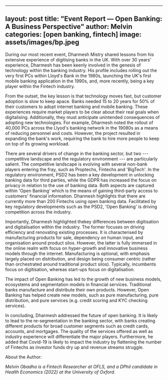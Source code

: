 
---
layout: post
title:  "Event Report — Open Banking: A Business Perspective"
author: Melvin
categories: [open banking, fintech]
image: assets/images/bp.jpeg
---

During our most recent event, Dharmesh Mistry shared lessons from his extensive experience of digitising banks in the UK. With over 30 years' experience, Dharmesh has been keenly involved in the genesis of technology within the banking industry. His profile includes rolling out the very first PCs within Lloyd's Bank in the 1980s, launching the UK's first mobile banking application in the 1990s, and, more recently, being a key player within the Fintech industry.

From the outset, the key lesson is that technology moves fast, but customer adoption is slow to keep apace. Banks needed 15 to 20 years for 50% of their customers to adopt internet banking and mobile banking. These experiences require market players to be clear about their real goals when digitalising. Additionally, they must anticipate unintended consequences of adopting new technologies. For example, Dharmesh noted the rollout of 40,000 PCs across the Llyod's banking network in the 19080s as a means of reducing personnel and costs. However, the project resulted in expanding the bank's work, requiring the bank to hire more people to keep on top of its growing workload.

There are several drivers of change in the banking sector, but two --- competitive landscape and the regulatory environment --- are particularly salient. The competitive landscape is evolving with several non-bank players entering the fray, such as Proptechs, Fintechs and 'BigTech'. In the regulatory environment, PSD2 has been a key development in unlocking banking data for third parties, while the GDPR has increased the focus on privacy in relation to the use of banking data. Both aspects are captured within 'Open Banking' which is the means of gaining third-party access to customers' financial information. Dharmesh highlights that there are currently more than 200 Fintechs using open banking data. Facilitated by key regulatory developments such as the PSD2, 'Open Banking' is driving competition across the industry.

Importantly, Dharmesh highlighted thekey differences between digitisation and digitalisation within the industry. The former focuses on driving efficiency and renovating existing processes. It is characterised by manufacturing products for sale, dependency on human input, and organisation around product silos. However, the latter is fully immersed in the online realm with focus on hyper-growth and innovative business models through the internet. Manufacturing is optional, with emphasis largely placed on distribution, and design being consumer centric (rather than orchestrated around traditional product silos). Typically, incumbents focus on digitisation, whereas start-ups focus on digitalisation.

The impact of Open Banking has led to the growth of new business models, ecosystems and segmentation models in financial services. Traditional banks manufacture and distribute their own products. However, Open Banking has helped create new models, such as pure manufacturing, pure distribution, and pure services (e.g. credit scoring and KYC checking services).

In concluding, Dharmesh addressed the future of open banking. It is likely to lead to the re-segmentation in the banking sector, with banks creating different products for broad customer segments such as credit cards, accounts, and mortgages. The quality of the services offered as well as industry experience will differentiate the major players. Furthermore, he added that Covid-19 is likely to impact the industry by flattening the number of Fintechs as investor funds dry up and revenue streams struggle.

About the Author:

_Melvin Obadha is a Fintech Researcher at OFLS, and a DPhil candidate in Health Economics (2022) at the University of Oxford._
